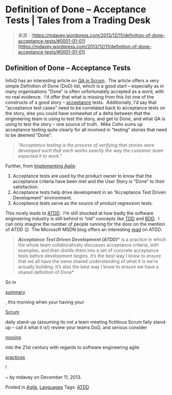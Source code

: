<!--yml
category: 未分类
date: 2024-05-18 05:56:27
-->

# Definition of Done – Acceptance Tests | Tales from a Trading Desk

> 来源：[https://mdavey.wordpress.com/2013/12/11/definition-of-done-acceptance-tests/#0001-01-01](https://mdavey.wordpress.com/2013/12/11/definition-of-done-acceptance-tests/#0001-01-01)

## Definition of Done – Acceptance Tests

InfoQ has an interesting article on [QA in Scrum](http://www.infoq.com/articles/experience-qa-scrum).  The article offers a very simple Definition of Done (DoD) list, which is a good start – especially as in many organisations “Done” is often unfortunately accepted as a word, with no real evidence.  I’d offer that what is missing from this list one of the constructs of a good story – [acceptance](http://guide.agilealliance.org/guide/acceptance.html) tests.  Additionally, I’d say that “acceptance test cases” need to be correlated back to acceptance tests on the story, else you could have somewhat of a delta between that the engineering team is using to test the story, and get to Done, and what QA is using to test the story – one source of truth.  Mike Cohn sums up acceptance testing quite clearly for all involved in “testing” stories that need to be deemed “Done”:

> *“Acceptance testing is the process of verifying that stories were developed such that each works exactly the way the customer team expected it to work.”*

Further, from [Implementing Agile](http://implementingagile.blogspot.com/2011/05/acceptance-tests-in-scrum.html):

1.  Acceptance tests are used by the product owner to know that the acceptance criteria have been met and the User Story is “Done” to their satisfaction.
2.  Acceptance tests help drive development in an “Acceptance Test Driven Development” environment.
3.  Acceptance tests serve as the source of product regression tests.

This nicely leads to [ATDD](http://www.amazon.co.uk/ATDD-Example-Test-driven-Development-Addison-Wesley/dp/0321784154).  I’m still shocked at how badly the software engineering industry is still behind in “old” concepts like [TDD](http://www.agilesparks.com/files/ATDD+TDD.pdf) and [BDD](http://prezi.com/hpmea53mz8hx/balancing-atdd-gui-automation-exploratory-testing/).  I can only imagine the number of people running for the door on the mention of ATDD 😉  The Microsoft MSDN blog offers an interesting [read](http://blogs.msdn.com/b/qingsongyao/archive/2013/09/15/acceptance-testing-driven-development-atdd-use-specflow.aspx) on ATDD.

> ***Acceptance Test Driven Development (ATDD)**** is a practice in which the whole team collaboratively discusses acceptance criteria, with examples, and then distills them into a set of concrete acceptance tests before development begins. It’s the best way I know to ensure that we all have the same shared understanding of what it is we’re actually building. It’s also the best way I know to ensure we have a shared definition of Done*

So in

[summary](http://prezi.com/hpmea53mz8hx/balancing-atdd-gui-automation-exploratory-testing/)

, this morning when your having your

[Scrum](http://www.amazon.co.uk/Executable-Specifications-Scrum-Practical-Requirements/dp/0321784138)

daily stand-up (assuming its not a team meeting fictitious Scrum faily stand-up – call it what it is!) review your teams DoD, and serious consider

[moving](http://www.informit.com/articles/article.aspx?p=1905549)

into the 21st century with regards to software engineering agile

[practices](http://www.infoq.com/articles/atdd-from-the-trenches)

!

~ by mdavey on December 11, 2013.

Posted in [Agile](https://mdavey.wordpress.com/category/agile/), [Languages](https://mdavey.wordpress.com/category/languages/)
Tags: [ATDD](https://mdavey.wordpress.com/tag/atdd/)